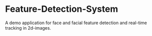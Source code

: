 # Feature-Detection-System
A  demo application for face and facial feature detection and real-time tracking in 2d-images.
